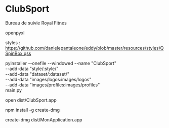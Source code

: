 # ClubSport
Bureau de suivie Royal Fitnes

openpyxl

styles : https://github.com/danielepantaleone/eddy/blob/master/resources/styles/QSpinBox.qss








 pyinstaller --onefile --windowed --name "ClubSport" \
    --add-data "style/:style/" \
    --add-data "dataset/:dataset/" \
    --add-data "images/logos:images/logos" \
    --add-data "images/profiles:images/profiles" \
    main.py




open dist/ClubSport.app


npm install -g create-dmg



create-dmg dist/MonApplication.app
